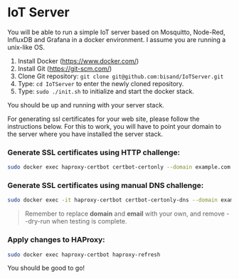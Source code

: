 # IoT Server
You will be able to run a simple IoT server based on Mosquitto, Node-Red, InfluxDB and Grafana in a docker environment. I assume you are running a unix-like OS.

1. Install Docker (https://www.docker.com/)
2. Install Git (https://git-scm.com/)
3. Clone Git repository: ``` git clone git@github.com:bisand/IoTServer.git ```
4. Type: ``` cd IoTServer ``` to enter the newly cloned repository.
5. Type: ``` sudo ./init.sh ``` to initialize and start the docker stack.

You should be up and running with your server stack.

For generating ssl certificates for your web site, please follow the instructions below. For this to work, you will have to point your domain to the server where you have installed the server stack.

### Generate SSL certificates using HTTP challenge:
```sh
sudo docker exec haproxy-certbot certbot-certonly --domain example.com --email user@example.com --dry-run
```

### Generate SSL certificates using manual DNS challenge:
```sh
sudo docker exec -it haproxy-certbot certbot-certonly-dns --domain example.com --email user@example.com --dry-run
```

> Remember to replace **domain** and **email** with your own, and remove --dry-run when testing is complete.

### Apply changes to HAProxy:
```sh
sudo docker exec haproxy-certbot haproxy-refresh
```

You should be good to go!
